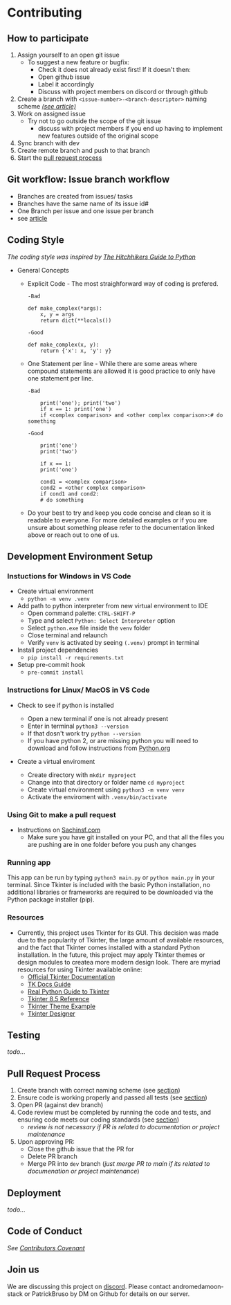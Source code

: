 # Contributing

## How to participate

1. Assign yourself to an open git issue
    - To suggest a new feature or bugfix:
      - Check it does not already exist first! If it doesn't then:
      - Open github issue
      - Label it accordingly
      - Discuss with project members on discord or through github
2. Create a branch with `<issue-number>-<branch-descriptor>` naming scheme [*(see article)*](https://deepsource.io/blog/git-branch-naming-conventions/)
3. Work on assigned issue
    - Try not to go outside the scope of the git issue
      - discuss with project members if you end up having to implement new features outside of the original scope
4. Sync branch with dev
5. Create remote branch and push to that branch
6. Start the [pull request process](#pull-request=process)

## Git workflow: Issue branch workflow

- Branches are created from issues/ tasks
- Branches have the same name of its issue id#
- One Branch per issue and one issue per branch
- see [article](https://medium.com/flexisaf/git-workflow-for-your-project-3d9dbdc5f8e2)

## Coding Style

*The coding style was inspired by [The Hitchhikers Guide to Python](https://docs.python-guide.org/writing/style/)*

- General Concepts
  - Explicit Code - The most straighforward way of coding is prefered.

        -Bad

        def make_complex(*args):
            x, y = args
            return dict(**locals())

        -Good

        def make_complex(x, y):
            return {'x': x, 'y': y}

  - One Statement per line - While there are some areas where compound statements are allowed it is good practice to only have one statement per line.

        -Bad

            print('one'); print('two')
            if x == 1: print('one')
            if <complex comparison> and <other complex comparison>:# do something

        -Good

            print('one')
            print('two')

            if x == 1:
            print('one')

            cond1 = <complex comparison>
            cond2 = <other complex comparison>
            if cond1 and cond2:
            # do something

  - Do your best to try and keep you code concise and clean so it is readable to everyone. For more detailed examples or if you are unsure about something please refer to the documentation linked above or reach out to one of us.

## Development Environment Setup

### Instuctions for Windows in VS Code

- Create virtual environment
  - `python -m venv .venv`
- Add path to python interpreter from new virtual environment to IDE
  - Open command palette: `CTRL-SHIFT-P`
  - Type and select `Python: Select Interpreter` option
  - Select `python.exe` file inside the `venv` folder
  - Close terminal and relaunch
  - Verify `venv` is activated by seeing `(.venv)` prompt in terminal
- Install project dependencies
  - `pip install -r requirements.txt`
- Setup pre-commit hook
  - `pre-commit install`

### Instructions for Linux/ MacOS in VS Code

- Check to see if python is installed
  - Open a new terminal if one is not already present
  - Enter in terminal `python3 --version`
  - If that dosn't work try `python --version`
  - If you have python 2, or are missing python you will need to download and follow instructions from [Python.org](https://www.python.org/downloads/)

- Create a virtual enviroment
  - Create directory with `mkdir myproject`
  - Change into that directory or folder name `cd myproject`
  - Create virtual environment using `python3 -m venv venv`
  - Activate the enviroment with `.venv/bin/activate`

### Using Git to make a pull request

- Instructions on [Sachinsf.com](https://www.sachinsf.com/how-to-push-the-code-from-vs-code-to-github/)
  - Make sure you have git installed on your PC, and that all the files you are pushing are in one folder before you push any changes

### Running app

This app can be run by typing `python3 main.py` or `python main.py` in your terminal.  Since Tkinter is included with the basic Python installation, no additional libraries or frameworks are required to be downloaded via the Python package installer (pip).
  
### Resources

- Currently, this project uses Tkinter for its GUI.  This decision was made due to the popularity of Tkinter, the large amount of available resources, and the fact that Tkinter comes installed with a standard Python installation.  In the future, this project may apply Tkinter themes or design modules to createa  more modern design look.  There are myriad resources for using Tkinter available online:
  - [Official Tkinter Documentation](https://docs.python.org/3/library/tk.html)
  - [TK Docs Guide](https://tkdocs.com/)
  - [Real Python Guide to Tkinter](https://realpython.com/python-gui-tkinter/)
  - [Tkinter 8.5 Reference](https://anzeljg.github.io/rin2/book2/2405/docs/tkinter/index.html)
  - [Tkinter Theme Example](https://github.com/rdbende/Sun-Valley-ttk-theme)
  - [Tkinter Designer](https://github.com/ParthJadhav/Tkinter-Designer)

## Testing

*todo...*

## Pull Request Process

1. Create branch with correct naming scheme (see [section](#how-to-participate))
2. Ensure code is working properly and passed all tests (see [section](#testing))
3. Open PR (against dev branch)
4. Code review must be completed by running the code and tests, and ensuring code meets our coding standards (see [section](#coding-style))
    - *review is not necessary if PR is related to documentation or project maintenance*
5. Upon approving PR:
    - Close the github issue that the PR for
    - Delete PR branch
    - Merge PR into `dev` branch (*just merge PR to main if its related to documenation or project maintenance*)

## Deployment

*todo...*

## Code of Conduct

*See [Contributors Covenant](https://www.contributor-covenant.org/version/2/0/code_of_conduct/code_of_conduct.txt)*

## Join us

We are discussing this project on [discord](https://discord.com/). Please contact andromedamoon-stack or PatrickBruso by DM on Github for details on our server.
